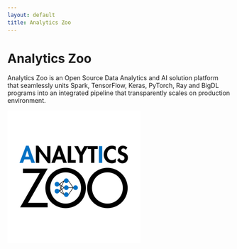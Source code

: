 ```yaml
---
layout: default
title: Analytics Zoo
---
```

<div class="blurb">
	<h1>Analytics Zoo</h1>
	<p>Analytics Zoo is an Open Source Data Analytics and AI solution platform that seamlessly units Spark, TensorFlow, Keras, PyTorch, Ray and BigDL programs into an integrated pipeline that transparently scales on production environment. </p>

</div><!-- /.blurb -->

[![analytics zoo](/assets/analytics_zoo.png)](https://analytics-zoo.github.io/master/#)

